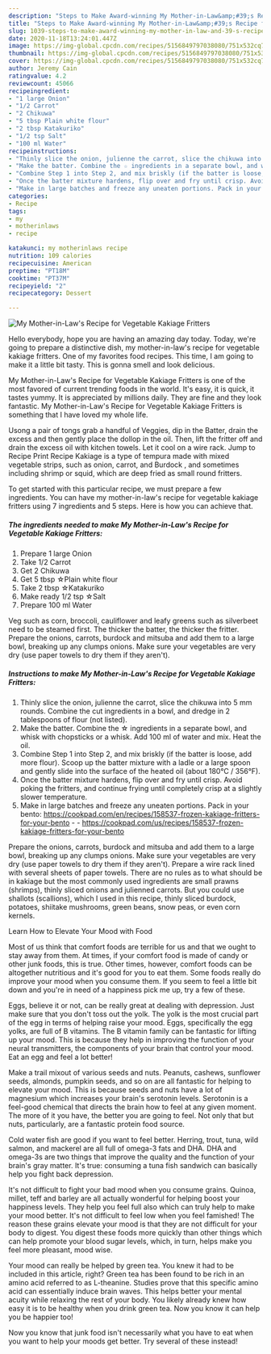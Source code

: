 ```yaml
---
description: "Steps to Make Award-winning My Mother-in-Law&amp;#39;s Recipe for Vegetable Kakiage Fritters"
title: "Steps to Make Award-winning My Mother-in-Law&amp;#39;s Recipe for Vegetable Kakiage Fritters"
slug: 1039-steps-to-make-award-winning-my-mother-in-law-and-39-s-recipe-for-vegetable-kakiage-fritters
date: 2020-11-18T13:24:01.447Z
image: https://img-global.cpcdn.com/recipes/5156849797038080/751x532cq70/my-mother-in-laws-recipe-for-vegetable-kakiage-fritters-recipe-main-photo.jpg
thumbnail: https://img-global.cpcdn.com/recipes/5156849797038080/751x532cq70/my-mother-in-laws-recipe-for-vegetable-kakiage-fritters-recipe-main-photo.jpg
cover: https://img-global.cpcdn.com/recipes/5156849797038080/751x532cq70/my-mother-in-laws-recipe-for-vegetable-kakiage-fritters-recipe-main-photo.jpg
author: Jeremy Cain
ratingvalue: 4.2
reviewcount: 45066
recipeingredient:
- "1 large Onion"
- "1/2 Carrot"
- "2 Chikuwa"
- "5 tbsp Plain white flour"
- "2 tbsp Katakuriko"
- "1/2 tsp Salt"
- "100 ml Water"
recipeinstructions:
- "Thinly slice the onion, julienne the carrot, slice the chikuwa into 5 mm rounds. Combine the cut ingredients in a bowl, and dredge in 2 tablespoons of flour (not listed)."
- "Make the batter. Combine the ☆ ingredients in a separate bowl, and whisk with chopsticks or a whisk. Add 100 ml of water and mix. Heat the oil."
- "Combine Step 1 into Step 2, and mix briskly (if the batter is loose, add more flour). Scoop up the batter mixture with a ladle or a large spoon and gently slide into the surface of the heated oil (about 180°C / 356°F)."
- "Once the batter mixture hardens, flip over and fry until crisp. Avoid poking the fritters, and continue frying until completely crisp at a slightly slower temperature."
- "Make in large batches and freeze any uneaten portions. Pack in your bento: https://cookpad.com/en/recipes/158537-frozen-kakiage-fritters-for-your-bento  https://cookpad.com/us/recipes/158537-frozen-kakiage-fritters-for-your-bento"
categories:
- Recipe
tags:
- my
- motherinlaws
- recipe

katakunci: my motherinlaws recipe 
nutrition: 109 calories
recipecuisine: American
preptime: "PT18M"
cooktime: "PT37M"
recipeyield: "2"
recipecategory: Dessert

---
```



![My Mother-in-Law&#39;s Recipe for Vegetable Kakiage Fritters](https://img-global.cpcdn.com/recipes/5156849797038080/751x532cq70/my-mother-in-laws-recipe-for-vegetable-kakiage-fritters-recipe-main-photo.jpg)

Hello everybody, hope you are having an amazing day today. Today, we're going to prepare a distinctive dish, my mother-in-law&#39;s recipe for vegetable kakiage fritters. One of my favorites food recipes. This time, I am going to make it a little bit tasty. This is gonna smell and look delicious.

My Mother-in-Law&#39;s Recipe for Vegetable Kakiage Fritters is one of the most favored of current trending foods in the world. It's easy, it is quick, it tastes yummy. It is appreciated by millions daily. They are fine and they look fantastic. My Mother-in-Law&#39;s Recipe for Vegetable Kakiage Fritters is something that I have loved my whole life.

Usong a pair of tongs grab a handful of Veggies, dip in the Batter, drain the excess and then gently place the dollop in the oil. Then, lift the fritter off and drain the excess oil with kitchen towels. Let it cool on a wire rack. Jump to Recipe Print Recipe Kakiage is a type of tempura made with mixed vegetable strips, such as onion, carrot, and Burdock , and sometimes including shrimp or squid, which are deep fried as small round fritters.


To get started with this particular recipe, we must prepare a few ingredients. You can have my mother-in-law&#39;s recipe for vegetable kakiage fritters using 7 ingredients and 5 steps. Here is how you can achieve that.

<!--inarticleads1-->

##### The ingredients needed to make My Mother-in-Law&#39;s Recipe for Vegetable Kakiage Fritters:

1. Prepare 1 large Onion
1. Take 1/2 Carrot
1. Get 2 Chikuwa
1. Get 5 tbsp ☆Plain white flour
1. Take 2 tbsp ☆Katakuriko
1. Make ready 1/2 tsp ☆Salt
1. Prepare 100 ml Water


Veg such as corn, broccoli, cauliflower and leafy greens such as silverbeet need to be steamed first. The thicker the batter, the thicker the fritter. Prepare the onions, carrots, burdock and mitsuba and add them to a large bowl, breaking up any clumps onions. Make sure your vegetables are very dry (use paper towels to dry them if they aren&#39;t). 

<!--inarticleads2-->

##### Instructions to make My Mother-in-Law&#39;s Recipe for Vegetable Kakiage Fritters:

1. Thinly slice the onion, julienne the carrot, slice the chikuwa into 5 mm rounds. Combine the cut ingredients in a bowl, and dredge in 2 tablespoons of flour (not listed).
1. Make the batter. Combine the ☆ ingredients in a separate bowl, and whisk with chopsticks or a whisk. Add 100 ml of water and mix. Heat the oil.
1. Combine Step 1 into Step 2, and mix briskly (if the batter is loose, add more flour). Scoop up the batter mixture with a ladle or a large spoon and gently slide into the surface of the heated oil (about 180°C / 356°F).
1. Once the batter mixture hardens, flip over and fry until crisp. Avoid poking the fritters, and continue frying until completely crisp at a slightly slower temperature.
1. Make in large batches and freeze any uneaten portions. Pack in your bento: https://cookpad.com/en/recipes/158537-frozen-kakiage-fritters-for-your-bento -  - https://cookpad.com/us/recipes/158537-frozen-kakiage-fritters-for-your-bento


Prepare the onions, carrots, burdock and mitsuba and add them to a large bowl, breaking up any clumps onions. Make sure your vegetables are very dry (use paper towels to dry them if they aren&#39;t). Prepare a wire rack lined with several sheets of paper towels. There are no rules as to what should be in kakiage but the most commonly used ingredients are small prawns (shrimps), thinly sliced onions and julienned carrots. But you could use shallots (scallions), which I used in this recipe, thinly sliced burdock, potatoes, shiitake mushrooms, green beans, snow peas, or even corn kernels. 

Learn How to Elevate Your Mood with Food


Most of us think that comfort foods are terrible for us and that we ought to stay away from them. At times, if your comfort food is made of candy or other junk foods, this is true. Other times, however, comfort foods can be altogether nutritious and it's good for you to eat them. Some foods really do improve your mood when you consume them. If you seem to feel a little bit down and you're in need of a happiness pick me up, try a few of these.

Eggs, believe it or not, can be really great at dealing with depression. Just make sure that you don't toss out the yolk. The yolk is the most crucial part of the egg in terms of helping raise your mood. Eggs, specifically the egg yolks, are full of B vitamins. The B vitamin family can be fantastic for lifting up your mood. This is because they help in improving the function of your neural transmitters, the components of your brain that control your mood. Eat an egg and feel a lot better!

Make a trail mixout of various seeds and nuts. Peanuts, cashews, sunflower seeds, almonds, pumpkin seeds, and so on are all fantastic for helping to elevate your mood. This is because seeds and nuts have a lot of magnesium which increases your brain's serotonin levels. Serotonin is a feel-good chemical that directs the brain how to feel at any given moment. The more of it you have, the better you are going to feel. Not only that but nuts, particularly, are a fantastic protein food source.

Cold water fish are good if you want to feel better. Herring, trout, tuna, wild salmon, and mackerel are all full of omega-3 fats and DHA. DHA and omega-3s are two things that improve the quality and the function of your brain's gray matter. It's true: consuming a tuna fish sandwich can basically help you fight back depression. 

It's not difficult to fight your bad mood when you consume grains. Quinoa, millet, teff and barley are all actually wonderful for helping boost your happiness levels. They help you feel full also which can truly help to make your mood better. It's not difficult to feel low when you feel famished! The reason these grains elevate your mood is that they are not difficult for your body to digest. You digest these foods more quickly than other things which can help promote your blood sugar levels, which, in turn, helps make you feel more pleasant, mood wise.

Your mood can really be helped by green tea. You knew it had to be included in this article, right? Green tea has been found to be rich in an amino acid referred to as L-theanine. Studies prove that this specific amino acid can essentially induce brain waves. This helps better your mental acuity while relaxing the rest of your body. You likely already knew how easy it is to be healthy when you drink green tea. Now you know it can help you be happier too!

Now you know that junk food isn't necessarily what you have to eat when you want to help your moods get better. Try several of these instead!

